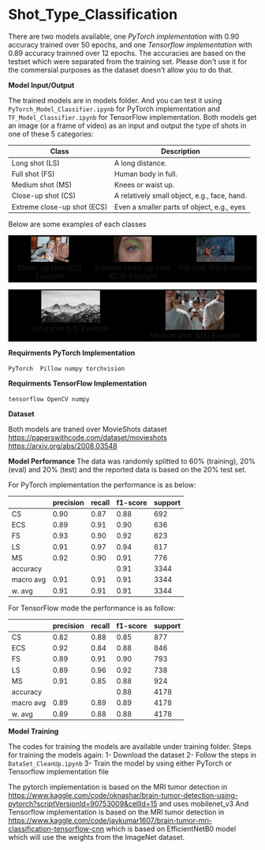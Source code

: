 # Shot_Type_Classification

There are two models available, one _PyTorch implementation_ with 0.90 accuracy trained over 50 epochs, and one _Tensorflow implementation_ with 0.89 accuracy trainned over 12 epochs. The accuracies are based on the testset which were separated from the training set.
Please don't use it for the commersial purposes as the dataset doesn't allow you to do that.


**Model Input/Output**

The trained models are in models folder. And you can test it using `PyTorch_Model_Classifier.ipynb` for PyTorch implementation and `TF_Model_Classifier.ipynb` for TensorFlow implementation.
Both models get an image (or a frame of video) as an input and output the type of shots in one of these 5 categories:

| Class                        | Description                                   |
|------------------------------|-----------------------------------------------|
| Long shot (LS)               | A long distance.                              |
| Full shot (FS)               | Human body in full.                           | 
| Medium shot (MS)             | Knees or waist up.                            |
| Close-up shot (CS)           | A relatively small object, e.g., face, hand.  |
| Extreme close-up shot (ECS)  | Even a smaller parts of object, e.g., eyes    |


Below are some examples of each classes

<div align="center">
  <table border="0" bgcolor="#000000">
      <tr>
        <td valign="top" align="center"><img src="/examples/1.jpg" width="50%"></img> <br />Close-up shot (CS) Example</td>
        <td valign="top" align="center"> <img src="/examples/2.jpg" width="50%"></img> <br />Extreme close-up shot (ECS) Example </td>
        <td valign="top" align="center"> <img src="/examples/3.jpg" width="50%"></img> <br />Full shot (FS) Example </td>
      </tr>
    </table>
    
  <table border="0" bgcolor="#000000">
      <tr>
        <td valign="top" align="center"><img src="/examples/4.jpg" width="50%"></img><br /> Long shot (LS) Example</td>
        <td valign="top" align="center"><img src="/examples/5.jpg" width="50%"></img><br /> Medium shot (MS) Example </td>
      </tr>
    </table>
</div>




**Requirments PyTorch Implementation**

`PyTorch 
Pillow
numpy
torchvision`

**Requirments TensorFlow Implementation**

`tensorflow
OpenCV
numpy
`


**Dataset**

Both models are traned over MovieShots dataset https://paperswithcode.com/dataset/movieshots 
https://arxiv.org/abs/2008.03548


**Model Performance**
The data was randomly splitted to 60% (training), 20%(eval) and 20% (test) and the reported data is based on the 20% test set.

For PyTorch implementation the performance is as below:

|     |precision|recall|f1-score|support|
|-----|---------|------|--------|-------|
|CS       |0.90|      0.87|      0.88|       692|
|ECS      |0.89|      0.91|      0.90|       636|
|FS       |0.93|      0.90|      0.92|       623|
|LS       |0.91|      0.97|      0.94|       617|
|MS       |0.92|      0.90|      0.91|       776|
|accuracy |    |          |      0.91|      3344|
|macro avg|0.91|      0.91|      0.91|      3344|
|w. avg   |0.91|      0.91|      0.91|      3344|



For TensorFlow mode the performance is as follow:

|     |precision|recall|f1-score|support|
|-----|---------|------|--------|-------|
|CS       |0.82      |0.88      |0.85       |877|
|ECS      |0.92      |0.84      |0.88       |846|
|FS       |0.89      |0.91      |0.90       |793|
|LS       |0.89      |0.96      |0.92       |738|
|MS       |0.91      |0.85      |0.88       |924|
|accuracy |          |          |0.88       |4178|
|macro avg|0.89      |0.89       |0.89      |4178|
|w. avg   |0.89      |0.88       |0.88      |4178|



**Model Training**

The codes for training the models are available under training folder.
Steps for training the models again:
1- Download the dataset
2- Follow the steps in `DataSet_CleanUp.ipynb`
3- Train the model by using either PyTorch or Tensorflow implementation file

The pytorch implementation is based on the MRI tumor detection in https://www.kaggle.com/code/oknashar/brain-tumor-detection-using-pytorch?scriptVersionId=90753009&cellId=15 and uses mobilenet_v3
And Tensorflow implementation is based on the MRI tumor detection in https://www.kaggle.com/code/jaykumar1607/brain-tumor-mri-classification-tensorflow-cnn which is  based on EfficientNetB0 model which will use the weights from the ImageNet dataset.

